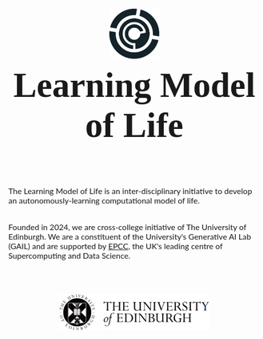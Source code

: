 <br />
<head>
  <link href="https://fonts.googleapis.com/css2?family=Playfair+Display&family=Lato&display=swap" rel="stylesheet">
</head>
<div align="center">
  <img src="img/logo_black.png" alt="LML Logo" width="100" height="100">
  <h1 style="font-family: 'Playfair Display', serif; font-size: 5em; margin-top: 10px;">
    Learning Model of Life
  </h1>
</div>
<br />
<br />
<div align="left" style="font-family: 'Lato', sans-serif; font-size: 16px;">
The Learning Model of Life is an inter-disciplinary initiative to develop an autonomously-learning computational model of life.
</div>
<br />
<br />
<div align="left" style="font-family: 'Lato', sans-serif; font-size: 16px;">
Founded in 2024, we are cross-college initiative of The University of Edinburgh. We are a constituent of the University's Generative AI Lab (GAIL) and are supported by <a href="https://www.epcc.ed.ac.uk">EPCC</a>, the UK's leading centre of Supercomputing and Data Science.
</div>
<br />
<br />
<br />
<br />
<div align="center">
  <img src="img/uoe_logo.png" alt="UoE Logo" width="300">
</div>

